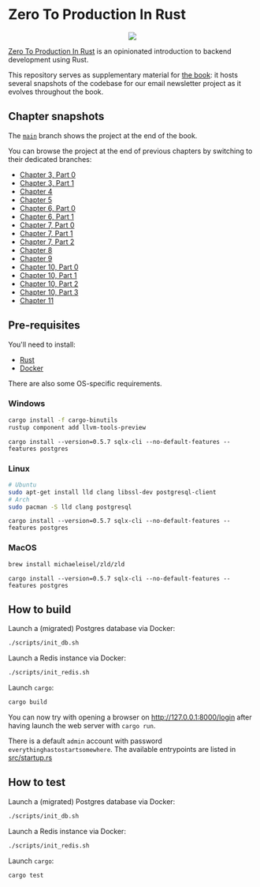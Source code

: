 # Zero To Production In Rust

<div align="center"><a href="https://zero2prod.com" target="_blank"><img src="https://www.zero2prod.com/assets/img/zero2prod_banner.webp" /></a></div>

[Zero To Production In Rust](https://zero2prod.com) is an opinionated introduction to backend development using Rust.

This repository serves as supplementary material for [the book](https://zero2prod.com/): it hosts several snapshots of the codebase for our email newsletter project as it evolves throughout the book.

## Chapter snapshots

The [`main`](https://github.com/LukeMathWalker/zero-to-production) branch shows the project at the end of the book.

You can browse the project at the end of previous chapters by switching to their dedicated branches:

- [Chapter 3, Part 0](https://github.com/LukeMathWalker/zero-to-production/tree/root-chapter-03-part0)
- [Chapter 3, Part 1](https://github.com/LukeMathWalker/zero-to-production/tree/root-chapter-03-part1)
- [Chapter 4](https://github.com/LukeMathWalker/zero-to-production/tree/root-chapter-04)
- [Chapter 5](https://github.com/LukeMathWalker/zero-to-production/tree/root-chapter-05)
- [Chapter 6, Part 0](https://github.com/LukeMathWalker/zero-to-production/tree/root-chapter-06-part0)
- [Chapter 6, Part 1](https://github.com/LukeMathWalker/zero-to-production/tree/root-chapter-06-part1)
- [Chapter 7, Part 0](https://github.com/LukeMathWalker/zero-to-production/tree/root-chapter-07-part0)
- [Chapter 7, Part 1](https://github.com/LukeMathWalker/zero-to-production/tree/root-chapter-07-part1)
- [Chapter 7, Part 2](https://github.com/LukeMathWalker/zero-to-production/tree/root-chapter-07-part2)
- [Chapter 8](https://github.com/LukeMathWalker/zero-to-production/tree/root-chapter-08)
- [Chapter 9](https://github.com/LukeMathWalker/zero-to-production/tree/root-chapter-09)
- [Chapter 10, Part 0](https://github.com/LukeMathWalker/zero-to-production/tree/root-chapter-10-part0)
- [Chapter 10, Part 1](https://github.com/LukeMathWalker/zero-to-production/tree/root-chapter-10-part1)
- [Chapter 10, Part 2](https://github.com/LukeMathWalker/zero-to-production/tree/root-chapter-10-part2)
- [Chapter 10, Part 3](https://github.com/LukeMathWalker/zero-to-production/tree/root-chapter-10-part3)
- [Chapter 11](https://github.com/LukeMathWalker/zero-to-production/tree/root-chapter-11)

## Pre-requisites

You'll need to install:

- [Rust](https://www.rust-lang.org/tools/install)
- [Docker](https://docs.docker.com/get-docker/)

There are also some OS-specific requirements.

### Windows
  
```bash
cargo install -f cargo-binutils
rustup component add llvm-tools-preview
```

```
cargo install --version=0.5.7 sqlx-cli --no-default-features --features postgres
```

### Linux

```bash
# Ubuntu 
sudo apt-get install lld clang libssl-dev postgresql-client
# Arch 
sudo pacman -S lld clang postgresql
```

```
cargo install --version=0.5.7 sqlx-cli --no-default-features --features postgres
```

### MacOS

```bash
brew install michaeleisel/zld/zld
```

```
cargo install --version=0.5.7 sqlx-cli --no-default-features --features postgres
```

## How to build

Launch a (migrated) Postgres database via Docker:

```bash
./scripts/init_db.sh
```

Launch a Redis instance via Docker:

```bash
./scripts/init_redis.sh
```

Launch `cargo`:

```bash
cargo build
```

You can now try with opening a browser on http://127.0.0.1:8000/login after
having launch the web server with `cargo run`.

There is a default `admin` account with password
`everythinghastostartsomewhere`. The available entrypoints are listed in
[src/startup.rs](https://github.com/LukeMathWalker/zero-to-production/blob/6bd30650cb8670a146819a342ccefd3d73ed5085/src/startup.rs#L92)

## How to test

Launch a (migrated) Postgres database via Docker:

```bash
./scripts/init_db.sh
```

Launch a Redis instance via Docker:

```bash
./scripts/init_redis.sh
```

Launch `cargo`:

```bash
cargo test 
```
